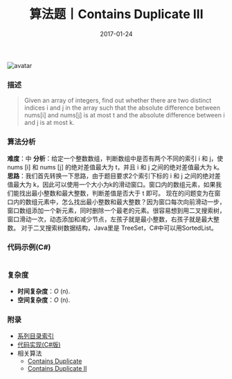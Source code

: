 ﻿---
title: 算法题丨Contains Duplicate III
tags:
  - 算法
  - 编程技巧
  - 数据结构
categories: 计算机基础
date: 2017-01-24
---
![avatar](https://mysite.bj.bcebos.com/images/articles/84521a3c-d573-4d34-85e3-f99ec497962e.jpg)

### 描述
>Given an array of integers, find out whether there are two distinct indices i and j in the array such that the absolute difference between nums[i] and nums[j] is at most t and the absolute difference between i and j is at most k.

<!-- more -->

### 算法分析
**难度**：中
**分析**：给定一个整数数组，判断数组中是否有两个不同的索引 i 和 j，使 nums [i] 和 nums [j] 的绝对差值最大为 t，并且 i 和 j 之间的绝对差值最大为 k。
**思路**：我们首先转换一下思路，由于题目要求2个索引下标的 i 和 j 之间的绝对差值最大为 k，因此可以使用一个大小为k的滑动窗口。窗口内的数组元素，如果我们能找出最小整数和最大整数，判断差值是否大于 t 即可。
现在的问题变为在窗口内的数组元素中，怎么找出最小整数和最大整数？因为窗口每次向前滑动一步，窗口数组添加一个新元素，同时删除一个最老的元素。很容易想到用二叉搜索树，窗口滑动一次，动态添加和减少节点，左孩子就是最小整数，右孩子就是最大整数。
对于二叉搜索树数据结构，Java里是 TreeSet，C#中可以用SortedList。

### 代码示例(C#)
```csharp

```

### 复杂度
- **时间复杂度**：*O* (n). 
- **空间复杂度**：*O* (n).

### 附录
- [系列目录索引](/posts/algorithm/index/)
- [代码实现(C#版)](https://github.com/lizzie2008/LeetCode.git)
- 相关算法
    - [Contains Duplicate](/posts/algorithm/022.Contains.Duplicate/)
    - [Contains Duplicate II](/posts/algorithm/023.Contains.Duplicate.II/)